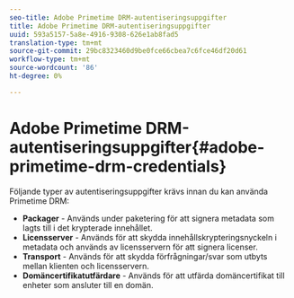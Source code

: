 ```yaml
---
seo-title: Adobe Primetime DRM-autentiseringsuppgifter
title: Adobe Primetime DRM-autentiseringsuppgifter
uuid: 593a5157-5a8e-4916-9308-626e1ab8fad5
translation-type: tm+mt
source-git-commit: 29bc8323460d9be0fce66cbea7c6fce46df20d61
workflow-type: tm+mt
source-wordcount: '86'
ht-degree: 0%

---
```



# Adobe Primetime DRM-autentiseringsuppgifter{#adobe-primetime-drm-credentials}

Följande typer av autentiseringsuppgifter krävs innan du kan använda Primetime DRM:

* **Packager**  - Används under paketering för att signera metadata som lagts till i det krypterade innehållet.
* **Licensserver**  - Används för att skydda innehållskrypteringsnyckeln i metadata och används av licensservern för att signera licenser.
* **Transport**  - Används för att skydda förfrågningar/svar som utbyts mellan klienten och licensservern.
* **Domäncertifikatutfärdare**  - Används för att utfärda domäncertifikat till enheter som ansluter till en domän.

